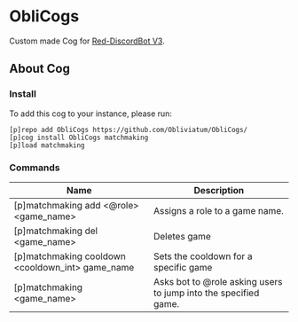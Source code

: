 # ObliCogs
Custom made Cog for [Red-DiscordBot V3](https://github.com/Cog-Creators/Red-DiscordBot/tree/V3/develop).

## About Cog

### Install
To add this cog to your instance, please run: 
```
[p]repo add ObliCogs https://github.com/Obliviatum/ObliCogs/
[p]cog install ObliCogs matchmaking
[p]load matchmaking
```

### Commands 
| Name                                   | Description                                                     |
|----------------------------------------|-----------------------------------------------------------------|
| [p]matchmaking add <@role> <game_name> | Assigns a role to a game name.                                  |
| [p]matchmaking del <game_name>         | Deletes game                                                    |
| [p]matchmaking cooldown <cooldown_int> game_name | Sets the cooldown for a specific game                 |
| [p]matchmaking <game_name>             | Asks bot to @role asking users to jump into the specified game. |
